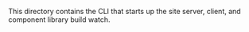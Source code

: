 This directory contains the CLI that starts up the site server, client, and component library build watch.

